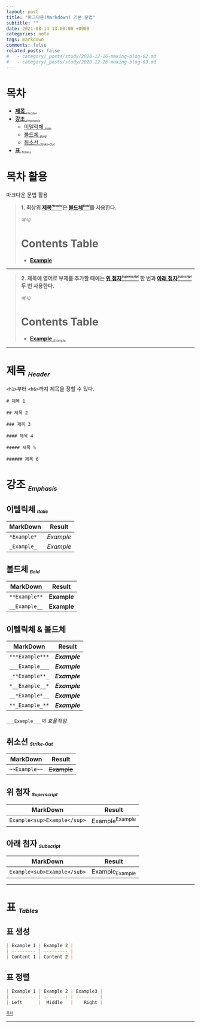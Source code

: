 ```yaml
---
layout: post
title: "마크다운(Markdown) 기본 문법"
subtitle: ""
date: 2021-08-14 13:00:00 +0900
categories: note
tags: markdown
comments: false
related_posts: false
#   - category/_posts/study/2020-12-26-making-blog-02.md
#   - category/_posts/study/2020-12-26-making-blog-03.md
---
```


# 목차

- [**제목** <sub><sub><sup>_Header_</sup></sub></sub>](#header)
- [**강조** <sub><sub><sup>_Emphasis_</sup></sub></sub>](#emphasis)
  - [이텔릭체 <sub><sub><sup>_Italic_</sup></sub></sub>](#italic)
  - [볼드체 <sub><sub><sup>_Bold_</sup></sub></sub>](#bold)
  - [취소선 <sub><sub><sup>_Strike-Out_</sup></sub></sub>](#strike-out)
- [**표** <sub><sub><sup>_Tables_</sup></sub></sub>](#tables)

# **목차 활용**

마크다운 문법 활용

> **1. 최상위 [제목<sup><sub><sup>_Header_</sup></sub></sup>](#header)은 [볼드체<sup><sub><sup>_Bold_</sup></sub></sup>](#bold)를 사용한다.**
>
> <sub>_예시)_</sub>
>
> # Contents Table
>
> - [**Example** ](#Example)

---

> **2. 제목에 영어로 부제를 추가할 때에는 [위 첨자<sup><sub><sup>_Superscript_</sup></sub></sup>](#superscript) 한 번과 [아래 첨자<sup><sub><sup>_Subscript_</sup></sub></sup>](#subscript) 두 번 사용한다.**
>
> <sub>_예시)_</sub>
>
> # Contents Table
>
> - [**Example** <sub><sub><sup>_Example_</sup></sub></sub>](#Example)

---

# **제목** <sub><sub><sup>_Header_</sup></sub></sub>

`<h1>`부터 `<h6>`까지 제목을 정할 수 있다.

```
# 제목 1

## 제목 2

### 제목 3

#### 제목 4

##### 제목 5

###### 제목 6
```

# **강조** <sub><sub><sup>_Emphasis_</sup></sub></sub>

## 이텔릭체 <sub><sub><sup>_Italic_</sup></sub></sub>

| MarkDown    | Result    |
| ----------- | --------- |
| `*Example*` | _Example_ |
| `_Example_` | _Example_ |

## 볼드체 <sub><sub><sup>_Bold_</sup></sub></sub>

| MarkDown      | Result      |
| ------------- | ----------- |
| `**Example**` | **Example** |
| `__Example__` | **Example** |

## 이텔릭체 & 볼드체

| MarkDown        | Result        |
| --------------- | ------------- |
| `***Example***` | **_Example_** |
| `___Example___` | **_Example_** |
| `_**Example**_` | _**Example**_ |
| `*__Example__*` | _**Example**_ |
| `__*Example*__` | **_Example_** |
| `**_Example_**` | **_Example_** |

`___Example___`_이 효율적임_

## 취소선 <sub><sub><sup>_Strike-Out_</sup></sub></sub>

| MarkDown      | Result      |
| ------------- | ----------- |
| `~~Example~~` | ~~Example~~ |

## 위 첨자 <sub><sub><sup>_Superscript_</sup></sub></sub>

| MarkDown                    | Result                    |
| --------------------------- | ------------------------- |
| `Example<sup>Example</sup>` | Example<sup>Example</sup> |

## 아래 첨자 <sub><sub><sup>_Subscript_</sup></sub></sub>

| MarkDown                    | Result                    |
| --------------------------- | ------------------------- |
| `Example<sub>Example</sub>` | Example<sub>Example</sub> |

---

# **표** <sub><sub><sup>_Tables_</sup></sub></sub>

## 표 생성

```markdown
| Example 1 | Example 2 |
| --------- | --------- |
| Content 1 | Content 2 |
```

## 표 정렬

```markdown
| Example 1 | Example 2 | Example3 |
| :-------- | :-------: | -------: |
| Left      |  Middle   |    Right |
```

<sup><sub> [목차](#목차) </sub></sup>

---
